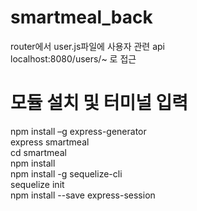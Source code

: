 # smartmeal_back

router에서 user.js파일에 사용자 관련 api  
localhost:8080/users/~ 로 접근



# 모듈 설치 및 터미널 입력

npm install –g express-generator  
express smartmeal  
cd smartmeal  
npm install  
npm install -g sequelize-cli  
sequelize init  
npm install --save express-session  


